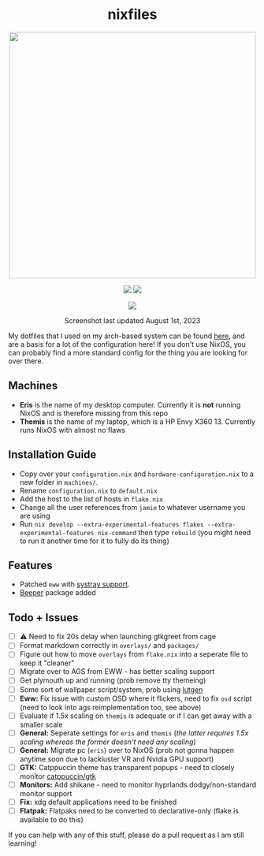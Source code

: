 <div align=center>
<h1>nixfiles</h1>
</h2><img src="https://raw.githubusercontent.com/catppuccin/catppuccin/main/assets/palette/macchiato.png" width="500" />
<p></p>
  <img src="https://img.shields.io/github/stars/skiletro/nixfiles?color=f5c2e7&labelColor=303446&style=for-the-badge&logo=starship&logoColor=f5c2e7">
  <img src="https://img.shields.io/github/repo-size/skiletro/nixfiles?color=fab387&labelColor=303446&style=for-the-badge&logo=github&logoColor=fab387">
 <p></p>
 <img src="https://cdn.discordapp.com/attachments/999330089655345194/1135920400233156739/image.png"></img>
 <p>Screenshot last updated August 1st, 2023</p>
</div>

My dotfiles that I used on my arch-based system can be found [here](https://github.com/skiletro/archfiles), and are a basis for a lot of the configuration here! If you don't use NixOS, you can probably find a more standard config for the thing you are looking for over there.

## Machines
* **Eris** is the name of my desktop computer. Currently it is **not** running NixOS and is therefore missing from this repo
* **Themis** is the name of my laptop, which is a HP Envy X360 13. Currently runs NixOS with almost no flaws

## Installation Guide
- Copy over your `configuration.nix` and `hardware-configuration.nix` to a new folder in `machines/`.
- Rename `configuration.nix` to `default.nix`
- Add the host to the list of hosts in `flake.nix`
- Change all the user references from `jamie` to whatever username you are using
- Run `nix develop --extra-experimental-features flakes --extra-experimental-features nix-command` then type `rebuild` (you might need to run it another time for it to fully do its thing)

## Features
* Patched `eww` with [systray support](https://github.com/elkowar/eww/pull/743).
* [Beeper](https://www.beeper.com/) package added

## Todo + Issues
- [ ] ⚠️ Need to fix 20s delay when launching gtkgreet from cage
- [ ] Format markdown correctly in `overlays/` and `packages/`
- [ ] Figure out how to move `overlays` from `flake.nix` into a seperate file to keep it "cleaner"
- [ ] Migrate over to AGS from EWW - has better scaling support
- [ ] Get plymouth up and running (prob remove tty themeing)
- [ ] Some sort of wallpaper script/system, prob using [lutgen](https://github.com/ozwaldorf/lutgen-rs)
- [ ] **Eww:** Fix issue with custom OSD where it flickers, need to fix `osd` script (need to look into ags reimplementation too, see above)
- [ ] Evaluate if 1.5x scaling on `themis` is adequate or if I can get away with a smaller scale
- [ ] **General:** Seperate settings for `eris` and `themis` (*the latter requires 1.5x scaling whereas the former doesn't need any scaling*)
- [ ] **General:** Migrate pc (`eris`) over to NixOS (prob not gonna happen anytime soon due to lackluster VR and Nvidia GPU support)
- [ ] **GTK:** Catppuccin theme has transparent popups - need to closely monitor [catppuccin/gtk](https://github.com/catppuccin/gtk)
- [ ] **Monitors:** Add shikane - need to monitor hyprlands dodgy/non-standard monitor support
- [ ] **Fix:** xdg default applications need to be finished
- [ ] **Flatpak:** Flatpaks need to be converted to declarative-only (flake is available to do this)

If you can help with any of this stuff, please do a pull request as I am still learning!

